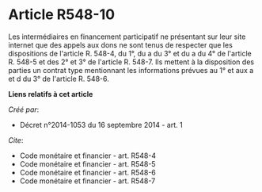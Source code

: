 # Article R548-10

Les intermédiaires en financement participatif ne présentant sur leur site internet que des appels aux dons ne sont tenus de
respecter que les dispositions de l'article R. 548-4, du 1°, du a du 3° et du a du 4° de l'article R. 548-5 et des 2° et 3°
de l'article R. 548-7. Ils mettent à la disposition des parties un contrat type mentionnant les informations prévues au 1° et
aux a et d du 3° de l'article R. 548-6.

**Liens relatifs à cet article**

_Créé par_:

  - Décret n°2014-1053 du 16 septembre 2014 - art. 1

_Cite_:

  - Code monétaire et financier - art. R548-4
  - Code monétaire et financier - art. R548-5
  - Code monétaire et financier - art. R548-6
  - Code monétaire et financier - art. R548-7
